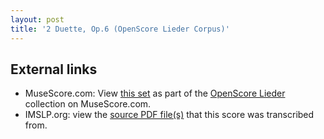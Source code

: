 ```yaml
---
layout: post
title: '2 Duette, Op.6 (OpenScore Lieder Corpus)'
---
```


## External links

- MuseScore.com: View [this set] as part of the [OpenScore Lieder] collection on MuseScore.com.
- IMSLP.org: view the [source PDF file(s)][IMSLP] that this score was transcribed from.

[IMSLP]: https://imslp.org/wiki/Special:ReverseLookup/581957
[this set]: https://musescore.com/openscore-lieder-corpus/sets/5101077
[OpenScore Lieder]: https://musescore.com/openscore-lieder-corpus
